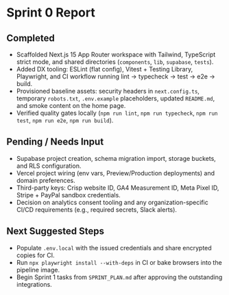 # Sprint 0 Report

## Completed
- Scaffolded Next.js 15 App Router workspace with Tailwind, TypeScript strict mode, and shared directories (`components`, `lib`, `supabase`, `tests`).
- Added DX tooling: ESLint (flat config), Vitest + Testing Library, Playwright, and CI workflow running lint → typecheck → test → e2e → build.
- Provisioned baseline assets: security headers in `next.config.ts`, temporary `robots.txt`, `.env.example` placeholders, updated `README.md`, and smoke content on the home page.
- Verified quality gates locally (`npm run lint`, `npm run typecheck`, `npm run test`, `npm run e2e`, `npm run build`).

## Pending / Needs Input
- Supabase project creation, schema migration import, storage buckets, and RLS configuration.
- Vercel project wiring (env vars, Preview/Production deployments) and domain preferences.
- Third-party keys: Crisp website ID, GA4 Measurement ID, Meta Pixel ID, Stripe + PayPal sandbox credentials.
- Decision on analytics consent tooling and any organization-specific CI/CD requirements (e.g., required secrets, Slack alerts).

## Next Suggested Steps
- Populate `.env.local` with the issued credentials and share encrypted copies for CI.
- Run `npx playwright install --with-deps` in CI or bake browsers into the pipeline image.
- Begin Sprint 1 tasks from `SPRINT_PLAN.md` after approving the outstanding integrations.
